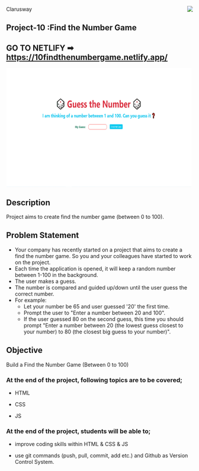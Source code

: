 <p>Clarusway<img align="right"
  src="https://secure.meetupstatic.com/photos/event/3/1/b/9/600_488352729.jpeg"  width="15px"></p>

## Project-10 :Find the Number Game

## GO TO NETLIFY ➡ https://10findthenumbergame.netlify.app/

<p><img align="center" alt="gif" src="./solution/Project-10-Find-The-Number-Game.gif" width="500" height="320" /></p>

## Description

Project aims to create find the number game (between 0 to 100).

## Problem Statement

- Your company has recently started on a project that aims to create a find the number game. So you and your colleagues have started to work on the project.
- Each time the application is opened, it will keep a random number between 1-100 in the background.
- The user makes a guess.
- The number is compared and guided up/down until the user guess the correct number.
- For example:
  - Let your number be 65 and user guessed '20' the first time.
  - Prompt the user to "Enter a number between 20 and 100".
  - If the user guessed 80 on the second guess, this time you should prompt "Enter a number between 20 (the lowest guess closest to your number) to 80 (the closest big guess to your number)".

## Objective

Build a Find the Number Game (Between 0 to 100)

### At the end of the project, following topics are to be covered;

- HTML

- CSS

- JS

### At the end of the project, students will be able to;

- improve coding skills within HTML & CSS & JS

- use git commands (push, pull, commit, add etc.) and Github as Version Control System.
